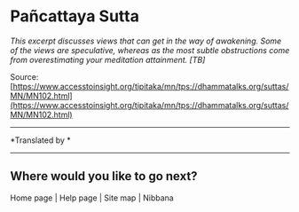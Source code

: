 # Pañcattaya Sutta

*This excerpt discusses views that can get in the way of awakening. Some of the views are speculative, whereas as the most subtle obstructions come from overestimating your meditation attainment. [TB]*

Source: [https://www.accesstoinsight.org/tipitaka/mn/tps://dhammatalks.org/suttas/MN/MN102.html](https://www.accesstoinsight.org/tipitaka/mn/tps://dhammatalks.org/suttas/MN/MN102.html)

---

*Translated by *

---

## Where would you like to go next?


Home page
| Help page
| Site map
| Nibbana
